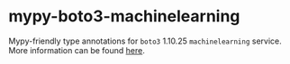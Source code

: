 # mypy-boto3-machinelearning

Mypy-friendly type annotations for `boto3` 1.10.25 `machinelearning` service.
More information can be found [here](https://github.com/vemel/mypy_boto3).